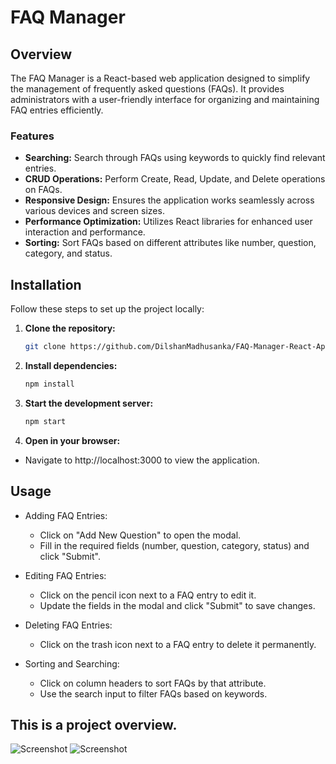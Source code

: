 # FAQ Manager

## Overview

The FAQ Manager is a React-based web application designed to simplify the management of frequently asked questions (FAQs). It provides administrators with a user-friendly interface for organizing and maintaining FAQ entries efficiently.

### Features

- **Searching:** Search through FAQs using keywords to quickly find relevant entries.
- **CRUD Operations:** Perform Create, Read, Update, and Delete operations on FAQs.
- **Responsive Design:** Ensures the application works seamlessly across various devices and screen sizes.
- **Performance Optimization:** Utilizes React libraries for enhanced user interaction and performance.
- **Sorting:** Sort FAQs based on different attributes like number, question, category, and status.

## Installation

Follow these steps to set up the project locally:

1. **Clone the repository:**
   ```bash
   git clone https://github.com/DilshanMadhusanka/FAQ-Manager-React-Application.git

   
2. **Install dependencies:**
   ```bash
   npm install
   
4. **Start the development server:**
   ```bash
   npm start
   
6. **Open in your browser:**
   
  - Navigate to http://localhost:3000 to view the application.


## Usage

  - Adding FAQ Entries:
    
     - Click on "Add New Question" to open the modal.
     - Fill in the required fields (number, question, category, status) and click "Submit".
       
  - Editing FAQ Entries:
    
    - Click on the pencil icon next to a FAQ entry to edit it.
    - Update the fields in the modal and click "Submit" to save changes.
   
      
  - Deleting FAQ Entries:
    
    - Click on the trash icon next to a FAQ entry to delete it permanently.
      
  - Sorting and Searching:
    
    - Click on column headers to sort FAQs by that attribute.
    - Use the search input to filter FAQs based on keywords.
   

## This is a project overview.

![Screenshot](./src/assets/1.png)
![Screenshot](./src/assets/2.png)

